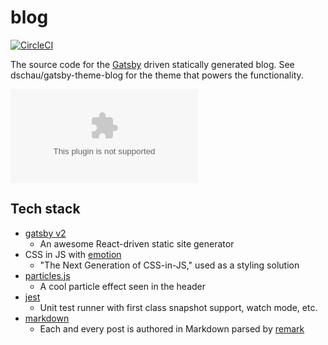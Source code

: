 # blog

[![CircleCI](https://circleci.com/gh/DSchau/blog.svg?style=svg)](https://circleci.com/gh/DSchau/blog)

The source code for the [Gatsby][gatsby] driven statically generated blog. See dschau/gatsby-theme-blog for the theme that powers the functionality.

![blog](https://screenshot-v2.now.sh/blog.dustinschau.com?type=png)

## Tech stack

- [gatsby v2][gatsby]
  - An awesome React-driven static site generator
- CSS in JS with [emotion][emotion]
  - "The Next Generation of CSS-in-JS," used as a styling solution
- [particles.js][particles.js]
  - A cool particle effect seen in the header
- [jest][jest]
  - Unit test runner with first class snapshot support, watch mode, etc.
- [markdown][markdown]
  - Each and every post is authored in Markdown parsed by [remark][remark]

[gatsby]: https://github.com/gatsbyjs/gatsby
[emotion]: https://emotion.sh/
[particles.js]: https://github.com/VincentGarreau/particles.js/
[markdown]: https://en.wikipedia.org/wiki/Markdown
[remark]: http://remark.js.org/
[jest]: https://facebook.github.io/jest/

